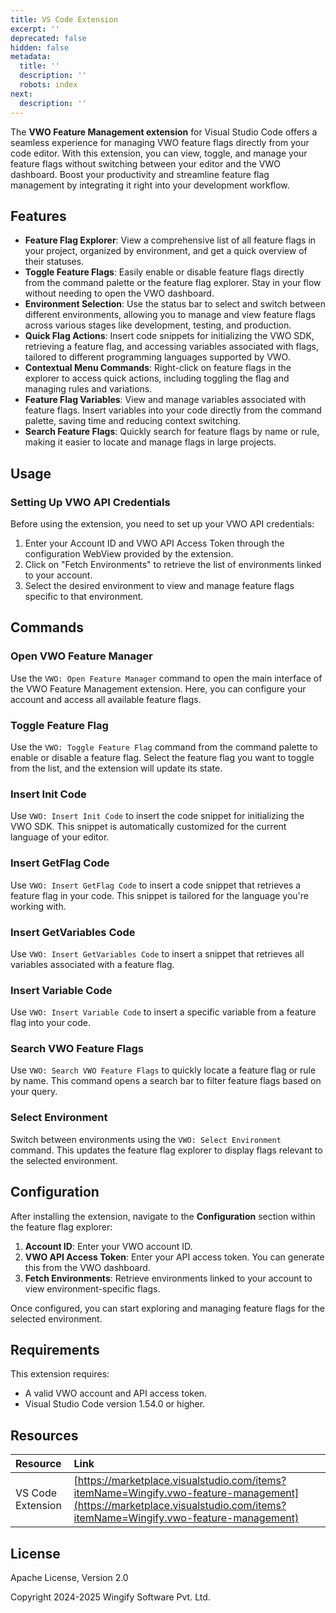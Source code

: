 ```yaml
---
title: VS Code Extension
excerpt: ''
deprecated: false
hidden: false
metadata:
  title: ''
  description: ''
  robots: index
next:
  description: ''
---
```

The **VWO Feature Management extension** for Visual Studio Code offers a seamless experience for managing VWO feature flags directly from your code editor. With this extension, you can view, toggle, and manage your feature flags without switching between your editor and the VWO dashboard. Boost your productivity and streamline feature flag management by integrating it right into your development workflow.

## Features

* **Feature Flag Explorer**: View a comprehensive list of all feature flags in your project, organized by environment, and get a quick overview of their statuses.
* **Toggle Feature Flags**: Easily enable or disable feature flags directly from the command palette or the feature flag explorer. Stay in your flow without needing to open the VWO dashboard.
* **Environment Selection**: Use the status bar to select and switch between different environments, allowing you to manage and view feature flags across various stages like development, testing, and production.
* **Quick Flag Actions**: Insert code snippets for initializing the VWO SDK, retrieving a feature flag, and accessing variables associated with flags, tailored to different programming languages supported by VWO.
* **Contextual Menu Commands**: Right-click on feature flags in the explorer to access quick actions, including toggling the flag and managing rules and variations.
* **Feature Flag Variables**: View and manage variables associated with feature flags. Insert variables into your code directly from the command palette, saving time and reducing context switching.
* **Search Feature Flags**: Quickly search for feature flags by name or rule, making it easier to locate and manage flags in large projects.

## Usage

### Setting Up VWO API Credentials

Before using the extension, you need to set up your VWO API credentials:

1. Enter your Account ID and VWO API Access Token through the configuration WebView provided by the extension.
2. Click on "Fetch Environments" to retrieve the list of environments linked to your account.
3. Select the desired environment to view and manage feature flags specific to that environment.

## Commands

### Open VWO Feature Manager

Use the `VWO: Open Feature Manager` command to open the main interface of the VWO Feature Management extension. Here, you can configure your account and access all available feature flags.

### Toggle Feature Flag

Use the `VWO: Toggle Feature Flag` command from the command palette to enable or disable a feature flag. Select the feature flag you want to toggle from the list, and the extension will update its state.

### Insert Init Code

Use `VWO: Insert Init Code` to insert the code snippet for initializing the VWO SDK. This snippet is automatically customized for the current language of your editor.

### Insert GetFlag Code

Use `VWO: Insert GetFlag Code` to insert a code snippet that retrieves a feature flag in your code. This snippet is tailored for the language you're working with.

### Insert GetVariables Code

Use `VWO: Insert GetVariables Code` to insert a snippet that retrieves all variables associated with a feature flag.

### Insert Variable Code

Use `VWO: Insert Variable Code` to insert a specific variable from a feature flag into your code.

### Search VWO Feature Flags

Use `VWO: Search VWO Feature Flags` to quickly locate a feature flag or rule by name. This command opens a search bar to filter feature flags based on your query.

### Select Environment

Switch between environments using the `VWO: Select Environment` command. This updates the feature flag explorer to display flags relevant to the selected environment.

## Configuration

After installing the extension, navigate to the **Configuration** section within the feature flag explorer:

1. **Account ID**: Enter your VWO account ID.
2. **VWO API Access Token**: Enter your API access token. You can generate this from the VWO dashboard.
3. **Fetch Environments**: Retrieve environments linked to your account to view environment-specific flags.

Once configured, you can start exploring and managing feature flags for the selected environment.

## Requirements

This extension requires:

* A valid VWO account and API access token.
* Visual Studio Code version 1.54.0 or higher.

## Resources

| Resource          | Link                                                                                                                                                                     |
| :---------------- | :----------------------------------------------------------------------------------------------------------------------------------------------------------------------- |
| VS Code Extension | [https://marketplace.visualstudio.com/items?itemName=Wingify.vwo-feature-management](https://marketplace.visualstudio.com/items?itemName=Wingify.vwo-feature-management) |

## License

Apache License, Version 2.0

Copyright 2024-2025 Wingify Software Pvt. Ltd.
